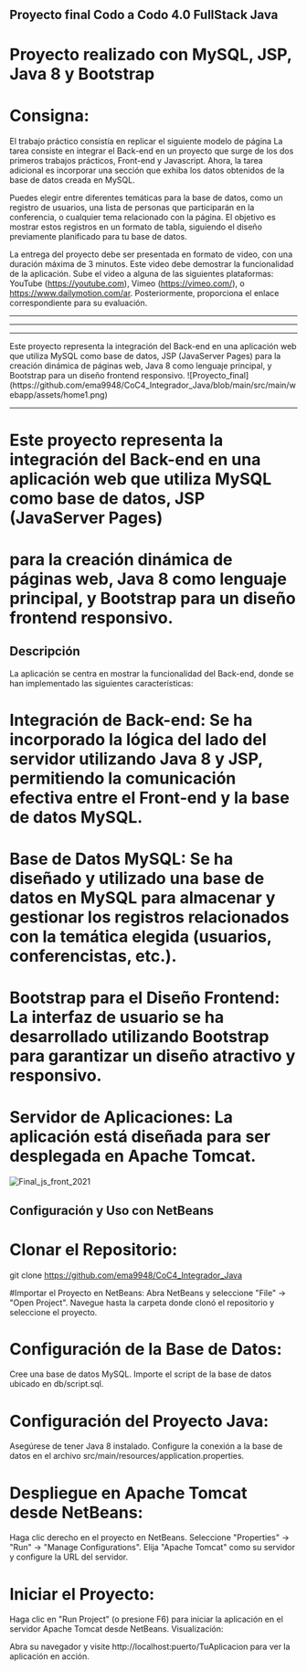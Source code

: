 ##  Proyecto final Codo a Codo 4.0 FullStack Java

# Proyecto realizado con MySQL, JSP, Java 8 y Bootstrap

# Consigna:
El trabajo práctico consistía en replicar el siguiente modelo de página
La tarea consiste en integrar el Back-end en un proyecto que surge de los dos primeros trabajos prácticos, Front-end y Javascript. Ahora,
la tarea adicional es incorporar una sección que exhiba los datos obtenidos de la base de datos creada en MySQL.

Puedes elegir entre diferentes temáticas para la base de datos, como un registro de usuarios, una lista de personas que participarán en la conferencia,
o cualquier tema relacionado con la página. El objetivo es mostrar estos registros en un formato de tabla, siguiendo el diseño previamente planificado para tu base de datos.

La entrega del proyecto debe ser presentada en formato de video, con una duración máxima de 3 minutos. Este video debe demostrar la funcionalidad de la aplicación. Sube el video a alguna de las siguientes plataformas:
YouTube (https://youtube.com),
Vimeo (https://vimeo.com/),
o https://www.dailymotion.com/ar.
Posteriormente, proporciona el enlace correspondiente para su evaluación.
<hr>
<hr>
<hr>
Este proyecto representa la integración del Back-end en una aplicación web que utiliza MySQL como base de datos,
JSP (JavaServer Pages) para la creación dinámica de páginas web, Java 8 como lenguaje principal, y Bootstrap para un diseño frontend responsivo.
![Proyecto_final](https://github.com/ema9948/CoC4_Integrador_Java/blob/main/src/main/webapp/assets/home1.png)

<hr>

# Este proyecto representa la integración del Back-end en una aplicación web que utiliza MySQL como base de datos, JSP (JavaServer Pages)
# para la creación dinámica de páginas web, Java 8 como lenguaje principal, y Bootstrap para un diseño frontend responsivo.


## Descripción
La aplicación se centra en mostrar la funcionalidad del Back-end, donde se han implementado las siguientes características:

# Integración de Back-end: Se ha incorporado la lógica del lado del servidor utilizando Java 8 y JSP, permitiendo la comunicación efectiva entre el Front-end y la base de datos MySQL.

# Base de Datos MySQL: Se ha diseñado y utilizado una base de datos en MySQL para almacenar y gestionar los registros relacionados con la temática elegida (usuarios, conferencistas, etc.).

# Bootstrap para el Diseño Frontend: La interfaz de usuario se ha desarrollado utilizando Bootstrap para garantizar un diseño atractivo y responsivo.

# Servidor de Aplicaciones: La aplicación está diseñada para ser desplegada en Apache Tomcat.

![Final_js_front_2021](https://github.com/Marl8/TP-FrontEnd-Codo-a-Codo-4.0/assets/116129705/a76aaf43-bbca-4812-8de2-c4a8c65e91bc)

## Configuración y Uso con NetBeans

# Clonar el Repositorio:

git clone https://github.com/ema9948/CoC4_Integrador_Java


#Importar el Proyecto en NetBeans:
Abra NetBeans y seleccione "File" -> "Open Project".
Navegue hasta la carpeta donde clonó el repositorio y seleccione el proyecto.

# Configuración de la Base de Datos:
Cree una base de datos MySQL.
Importe el script de la base de datos ubicado en db/script.sql.

# Configuración del Proyecto Java:
Asegúrese de tener Java 8 instalado.
Configure la conexión a la base de datos en el archivo src/main/resources/application.properties.

# Despliegue en Apache Tomcat desde NetBeans:
Haga clic derecho en el proyecto en NetBeans.
Seleccione "Properties" -> "Run" -> "Manage Configurations".
Elija "Apache Tomcat" como su servidor y configure la URL del servidor.

# Iniciar el Proyecto:
Haga clic en "Run Project" (o presione F6) para iniciar la aplicación en el servidor Apache Tomcat desde NetBeans.
Visualización:

Abra su navegador y visite http://localhost:puerto/TuAplicacion para ver la aplicación en acción.    

  
